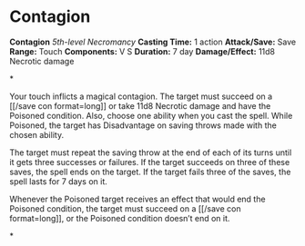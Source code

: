 # Contagion

**Contagion**
_5th-level Necromancy_
**Casting Time:** 1 action
**Attack/Save:** Save
**Range:** Touch
**Components:** V S
**Duration:** 7 day
**Damage/Effect:** 11d8 Necrotic damage

*<p>Your touch inflicts a magical contagion. The target must succeed on a [[/save con format=long]] or take 11d8 Necrotic damage and have the Poisoned condition. Also, choose one ability when you cast the spell. While Poisoned, the target has Disadvantage on saving throws made with the chosen ability.

The target must repeat the saving throw at the end of each of its turns until it gets three successes or failures. If the target succeeds on three of these saves, the spell ends on the target. If the target fails three of the saves, the spell lasts for 7 days on it.

Whenever the Poisoned target receives an effect that would end the Poisoned condition, the target must succeed on a [[/save con format=long]], or the Poisoned condition doesn’t end on it.</p>*